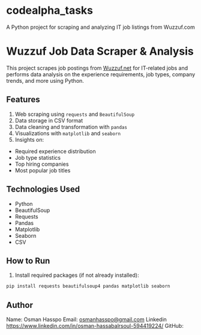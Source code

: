 # codealpha_tasks
A Python project for scraping and analyzing IT job listings from Wuzzuf.com
# Wuzzuf Job Data Scraper & Analysis

This project scrapes job postings from [Wuzzuf.net](https://wuzzuf.net) for IT-related jobs and performs data analysis on the experience requirements, job types, company trends, and more using Python.

## Features

1. Web scraping using `requests` and `BeautifulSoup`  
2. Data storage in CSV format  
3. Data cleaning and transformation with `pandas`  
4. Visualizations with `matplotlib` and `seaborn`  
5. Insights on:
- Required experience distribution
- Job type statistics
- Top hiring companies
- Most popular job titles

##  Technologies Used

- Python
- BeautifulSoup
- Requests
- Pandas
- Matplotlib
- Seaborn
- CSV

## How to Run

1. Install required packages (if not already installed):

```bash
pip install requests beautifulsoup4 pandas matplotlib seaborn
```
## Author

Name: Osman Hasspo
Email: osmanhasspo@gmail.com
Linkedin https://www.linkedin.com/in/osman-hassabalrsoul-594419224/
GitHub:
